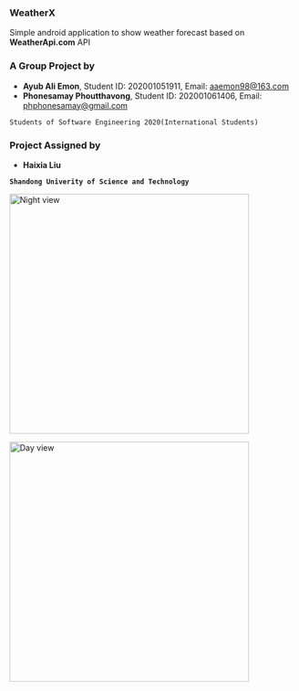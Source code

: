 ### WeatherX

Simple android application to show weather forecast based on __WeatherApi.com__ API

### A Group Project by

- __Ayub Ali Emon__, Student ID: 202001051911, Email: aaemon98@163.com
- __Phonesamay Phoutthavong__, Student ID: 202001061406, Email: phphonesamay@gmail.com

`Students of Software Engineering 2020(International Students)`

### Project Assigned by

- __Haixia Liu__

__`Shandong Univerity of Science and Technology`__

<img src="https://github.com/alfa-echo-niner-ait/WeatherX/assets/78315132/9cb8adae-53d3-4206-9212-2f77db21b0e1"
  alt="Night view" width="420">

<img src="https://github.com/alfa-echo-niner-ait/WeatherX/assets/78315132/e2fcdca5-9db0-4a12-aa9b-ca6e1fcc3752"
alt="Day view" width="420">
